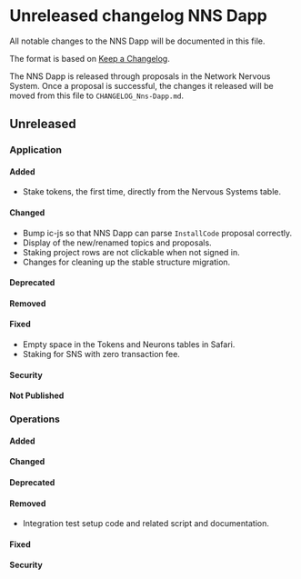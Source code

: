 
# Unreleased changelog NNS Dapp

All notable changes to the NNS Dapp will be documented in this file.

The format is based on [Keep a Changelog](https://keepachangelog.com/en/1.0.0/).

The NNS Dapp is released through proposals in the Network Nervous System. Once a
proposal is successful, the changes it released will be moved from this file to
`CHANGELOG_Nns-Dapp.md`.

## Unreleased

### Application

#### Added

* Stake tokens, the first time, directly from the Nervous Systems table.

#### Changed

* Bump ic-js so that NNS Dapp can parse `InstallCode` proposal correctly.
* Display of the new/renamed topics and proposals.
* Staking project rows are not clickable when not signed in.
* Changes for cleaning up the stable structure migration.

#### Deprecated

#### Removed

#### Fixed

* Empty space in the Tokens and Neurons tables in Safari.
* Staking for SNS with zero transaction fee.

#### Security

#### Not Published

### Operations

#### Added

#### Changed

#### Deprecated

#### Removed

* Integration test setup code and related script and documentation.

#### Fixed

#### Security
